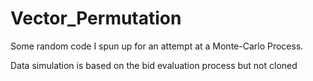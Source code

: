 # Vector_Permutation
Some random code I spun up for an attempt at a Monte-Carlo Process.

Data simulation is based on the bid evaluation process but not cloned

